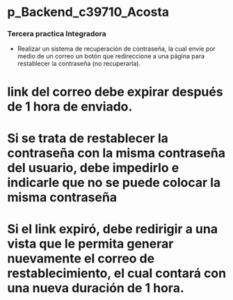 # p_Backend_c39710_Acosta

### Tercera practica Integradora

- Realizar un sistema de recuperación de contraseña, la cual envíe por medio de un correo un botón que redireccione a una página para restablecer la contraseña (no recuperarla).
# link del correo debe expirar después de 1 hora de enviado.
# Si se trata de restablecer la contraseña con la misma contraseña del usuario, debe impedirlo e indicarle que no se puede colocar la misma contraseña
# Si el link expiró, debe redirigir a una vista que le permita generar nuevamente el correo de restablecimiento, el cual contará con una nueva duración de 1 hora.
